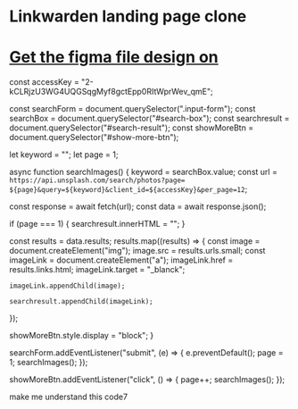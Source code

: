 # Linkwarden landing page clone 

# <a href="https://www.figma.com/design/CWFE222KgPWIM171dc3iBd/Linkwarden-Twitter?node-id=1-2&node-type=frame&t=AY27ZA9VvyJ2wiu8-0">Get the figma file design on </a>

const accessKey = "2-kCLRjzU3WG4UQGSqgMyf8gctEpp0RItWprWev_qmE";

const searchForm = document.querySelector(".input-form");
const searchBox = document.querySelector("#search-box");
const searchresult = document.querySelector("#search-result");
const showMoreBtn = document.querySelector("#show-more-btn");

let keyword = "";
let page = 1;

async function searchImages() {
  keyword = searchBox.value;
  const url = `https://api.unsplash.com/search/photos?page= ${page}&query=${keyword}&client_id=${accessKey}&per_page=12`;

  const response = await fetch(url);
  const data = await response.json();

  if (page === 1) {
    searchresult.innerHTML = "";
  }

  const results = data.results;
  results.map((results) => {
    const image = document.createElement("img");
    image.src = results.urls.small;
    const imageLink = document.createElement("a");
    imageLink.href = results.links.html;
    imageLink.target = "_blanck";

    imageLink.appendChild(image);

    searchresult.appendChild(imageLink);
  });

  showMoreBtn.style.display = "block";
}

searchForm.addEventListener("submit", (e) => {
  e.preventDefault();
  page = 1;
  searchImages();
});

showMoreBtn.addEventListener("click", () => {
  page++;
  searchImages();
});

make me understand this code7

